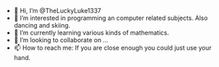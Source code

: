 - 👋 Hi, I’m @TheLuckyLuke1337
- 👀 I’m interested in programming an computer related subjects. Also dancing and skiing.
- 🌱 I’m currently learning various kinds of mathematics.
- 💞️ I’m looking to collaborate on ...
- 📫 How to reach me: If you are close enough you could just use your hand. 

<!---
TheLuckyLuke1337/TheLuckyLuke1337 is a ✨ special ✨ repository because its `README.md` (this file) appears on your GitHub profile.
You can click the Preview link to take a look at your changes.
--->
